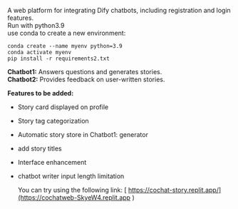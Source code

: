 A web platform for integrating Dify chatbots, including registration and login features.      
Run with python3.9        
use conda to create a new environment:             
```
conda create --name myenv python=3.9
conda activate myenv    
pip install -r requirements2.txt     
```

**Chatbot1:** Answers questions and generates stories.  
**Chatbot2:** Provides feedback on user-written stories.

**Features to be added:**  
- Story card displayed on profile  
- Story tag categorization  
- Automatic story store in Chatbot1: generator
- add story titles  
- Interface enhancement
- chatbot writer input length limitation

  You can try using the following link:
 [ https://cochat-story.replit.app/](https://cochatweb-SkyeW4.replit.app
)
